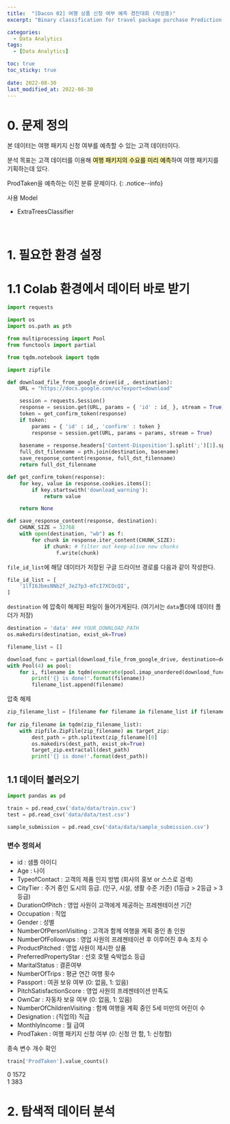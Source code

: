```yaml
---
title:  "[Dacon 02] 여행 상품 신청 여부 예측 경진대회 (작성중)"
excerpt: "Binary classification for travel package purchase Prediction'"

categories:
  - Data Analytics
tags:
  - [Data Analytics]

toc: true
toc_sticky: true
 
date: 2022-08-30
last_modified_at: 2022-08-30
---
```


# 0. 문제 정의

본 데이터는 여행 패키지 신청 여부를 예측할 수 있는 고객 데이터이다.

분석 목표는 고객 데이터를 이용해  <mark style = 'background-color:#fff5b1'>여행 패키지의 수요를 미리 예측</mark>하여 여행 패키지를 기획하는데 있다.

ProdTaken을 예측하는 이진 분류 문제이다.
{: .notice--info}


사용 Model

 - ExtraTreesClassifier
 
<br>


# 1. 필요한 환경 설정
# 1.1 Colab 환경에서 데이터 바로 받기

```python
import requests

import os
import os.path as pth

from multiprocessing import Pool
from functools import partial

from tqdm.notebook import tqdm

import zipfile
```


```python
def download_file_from_google_drive(id_, destination):
    URL = "https://docs.google.com/uc?export=download"

    session = requests.Session()
    response = session.get(URL, params = { 'id' : id_ }, stream = True)
    token = get_confirm_token(response)
    if token:
        params = { 'id' : id_, 'confirm' : token }
        response = session.get(URL, params = params, stream = True)
        
    basename = response.headers['Content-Disposition'].split(';')[1].split('filename=')[1].replace('\"', '')
    full_dst_filenname = pth.join(destination, basename)
    save_response_content(response, full_dst_filenname)
    return full_dst_filenname

def get_confirm_token(response):
    for key, value in response.cookies.items():
        if key.startswith('download_warning'):
            return value

    return None

def save_response_content(response, destination):
    CHUNK_SIZE = 32768
    with open(destination, "wb") as f:
        for chunk in response.iter_content(CHUNK_SIZE):
            if chunk: # filter out keep-alive new chunks
                f.write(chunk)
```

`file_id_list`에 해당 데이터가 저장된 구글 드라이브 경로를 다음과 같이 작성한다.

```python
file_id_list = [
    '1lfI6JbmsNNb2f_Je27p3-mTcI7XCOcQI',
]
```

`destination` 에 압축이 해제된 파일이 들어가게된다. (여기서는 `data`폴더에 데이터 폴더가 저장)

```python
destination = 'data' ### YOUR_DOWNLOAD_PATH
os.makedirs(destination, exist_ok=True)

filename_list = []

download_func = partial(download_file_from_google_drive, destination=destination)
with Pool(4) as pool:
    for i, filename in tqdm(enumerate(pool.imap_unordered(download_func, file_id_list)), total=len(file_id_list)):
        print('{} is done!'.format(filename))
        filename_list.append(filename)
```


압축 해제

```python
zip_filename_list = [filename for filename in filename_list if filename.endswith('.zip')]
    
for zip_filename in tqdm(zip_filename_list):
    with zipfile.ZipFile(zip_filename) as target_zip:
        dest_path = pth.splitext(zip_filename)[0]
        os.makedirs(dest_path, exist_ok=True)
        target_zip.extractall(dest_path)
        print('{} is done!'.format(dest_path))
```


## 1.1 데이터 불러오기

```python
import pandas as pd

train = pd.read_csv('data/data/train.csv')
test = pd.read_csv('data/data/test.csv')

sample_submission = pd.read_csv('data/data/sample_submission.csv')
```

### 변수 정의서

- id : 샘플 아이디
- Age : 나이
- TypeofContact : 고객의 제품 인지 방법 (회사의 홍보 or 스스로 검색)
- CityTier : 주거 중인 도시의 등급. (인구, 시설, 생활 수준 기준) (1등급 > 2등급 > 3등급)
- DurationOfPitch : 영업 사원이 고객에게 제공하는 프레젠테이션 기간
- Occupation : 직업
- Gender : 성별
- NumberOfPersonVisiting : 고객과 함께 여행을 계획 중인 총 인원
- NumberOfFollowups : 영업 사원의 프레젠테이션 후 이루어진 후속 조치 수
- ProductPitched : 영업 사원이 제시한 상품
- PreferredPropertyStar : 선호 호텔 숙박업소 등급
- MaritalStatus : 결혼여부
- NumberOfTrips : 평균 연간 여행 횟수
- Passport : 여권 보유 여부 (0: 없음, 1: 있음)
- PitchSatisfactionScore : 영업 사원의 프레젠테이션 만족도
- OwnCar : 자동차 보유 여부 (0: 없음, 1: 있음)
- NumberOfChildrenVisiting : 함께 여행을 계획 중인 5세 미만의 어린이 수
- Designation : (직업의) 직급
- MonthlyIncome : 월 급여
- ProdTaken : 여행 패키지 신청 여부 (0: 신청 안 함, 1: 신청함)


종속 변수 개수 확인
```python
train['ProdTaken'].value_counts()
```

0    1572 <br>
1     383


# 2. 탐색적 데이터 분석